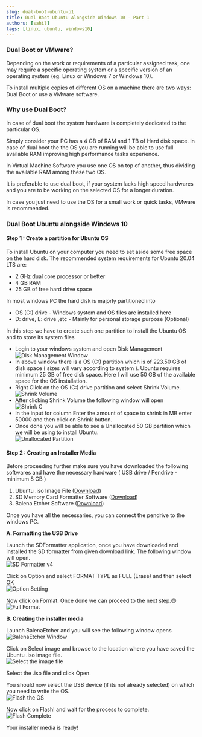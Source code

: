 ```yaml
---
slug: dual-boot-ubuntu-p1
title: Dual Boot Ubuntu Alongside Windows 10 - Part 1
authors: [sahil]
tags: [linux, ubuntu, windows10]
---
```


### Dual Boot or VMware?

Depending on the work or requirements of a particular assigned task, one may require a specific operating system or a specific version of an operating system (eg. Linux or Windows 7 or Windows 10).
<!-- truncate -->

To install multiple copies of different OS on a machine there are two ways: Dual Boot or use a VMware software.

### Why use Dual Boot?

In case of dual boot the system hardware is completely dedicated to the particular OS. 

Simply consider your PC has a 4 GB of RAM and 1 TB of Hard disk space. In case of dual boot the the OS you are running will be able to use full available RAM improving high performance tasks experience.

In Virtual Machine Software you use one OS on top of another, thus dividing the available RAM among these two OS. 

It is preferable to use dual boot, if your system lacks high speed hardwares and you are to be working on the selected OS for a longer duration.

In case you just need to use the OS for a small work or quick tasks, VMware is recommended.

### Dual Boot Ubuntu alongside Windows 10

#### Step 1 : Create a partition for Ubuntu OS

To install Ubuntu on your computer you need to set aside some free space on the hard disk. The recommended system requirements for Ubuntu 20.04 LTS are: 

- 2 GHz dual core processor or better
- 4 GB RAM
- 25 GB of free hard drive space

In most windows PC the hard disk is majorly partitioned into 

- OS (C:) drive -  Windows system and OS files are installed here
- D: drive, E: drive ,etc - Mainly for personal storage purpose (Optional)

In this step we have to create such one partition to install the Ubuntu OS and to store its system files

- Login to your windows system and open Disk Management     
![Disk Management Window](./disk-management-window.png)
- In above window there is a OS (C:) partition which is of 223.50 GB of disk space ( sizes will vary according to system ). Ubuntu requires minimum 25 GB of free disk space. Here I will use 50 GB of the available space for the OS installation.
- Right Click on the OS (C:) drive partition and select Shrink Volume.      
![Shrink Volume](./shrink-vomume.png)
- After clicking Shrink Volume the following window will open      
![Shrink C](./shrink-c.png)
- In the input for column Enter the amount of space to shrink in MB enter 50000 and then click on Shrink button. 
- Once done you will be able to see a Unallocated 50 GB partition which we will be using to install Ubuntu.      
![Unallocated Partition](./unallocated-partition.png)

#### Step 2 : Creating an Installer Media

Before proceeding further make sure you have downloaded the following softwares and have the necessary hardware ( USB drive / Pendrive - minimum 8 GB )

1. Ubuntu .iso Image File ([Download](https://ubuntu.com/download/desktop))
2. SD Memory Card Formatter Software ([Download](https://www.sdcard.org/downloads/formatter/eula_windows/index.html))
3. Balena Etcher Software ([Download](https://www.balena.io/etcher/))

Once you have all the necessaries, you can connect the pendrive to the windows PC.

**A. Formatting the USB Drive**

Launch the SDFormatter application, once you have downloaded and installed the SD formatter from given download link. The following window will open.      
![SD Formatter v4](./sd-formatter.png)

Click on Option and select FORMAT TYPE as FULL (Erase) and then select OK   
![Option Setting](./option-setting.png)

Now click on Format. Once done we can proceed to the next step.😎    
![Full Format](./full-format.png)

**B. Creating the installer media**

Launch BalenaEtcher and you will see the following window opens    
![BalenaEtcher Window](./balenaetcher-window.png)

Click on Select image and browse to the location where you have saved the Ubuntu .iso image file.   
![Select the image file](./select-image.png)

Select the .iso file and click Open.

You should now select the USB device (if its not already selected) on which you need to write the OS.   
![Flash the OS](./flash-image.png)

Now click on Flash! and wait for the process to complete.   
![Flash Complete](./flash-complete.png)

Your installer media is ready! 